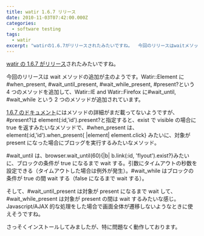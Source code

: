 ```yaml
---
title: watir 1.6.7 リリース
date: 2010-11-03T07:42:00.000Z
categories:
  - software testing
tags:
  - watir
excerpt: "watirの1.6.7がリリースされたみたいですね。  今回のリリースはwaitメソッドの追加が主のようです。Watir::Elementに#when\_present, #wait\_until\_present, #wait\_while\_present, #present?という4つのメソッドを追加して、Watir::IE and Watir::Firefoxに#wait\_until, #wait_whileという2つのメソッドが追加されています。"
---
```


[watir の 1.6.7 がリリース](http://watir.com/2010/10/28/watir-1-6-7-released/)されたみたいですね。

今回のリリースは wait メソッドの追加が主のようです。Watir::Element に#when_present, #wait_until_present, #wait_while_present, #present?という 4 つのメソッドを追加して、Watir::IE and Watir::Firefox に#wait_until, #wait_while という 2 つのメソッドが追加されています。

[1.6.7 のドキュメント](http://rdoc.info/gems/watir/1.6.7/frames)にはメソッドの詳細がまだ載ってないようですが、#present?は element(:id,'id').present?と指定すると、exist で visible の場合に true を返すみたいなメソッドで、#when_present は、element(:id,'id').when_present{ |element| element.click} みたいに、対象が present になった場合にブロッグを実行するみたいなメソッド。

#wait_until は、browser.wait_until(60){|b| b.link(:id, 'flyout').exist?}みたいに、ブロックの条件が true になるまで wait する。引数にタイムアウトの秒数を設定できる（タイムアウトした場合は例外が発生）。#wait_while はブロックの条件が true の間 wait する（false になるまで wait する）。

そして、#wait_until_present は対象が present になるまで wait して、#wait_while_present は対象が present の間は wait するみたいな感じ。Javascript/AJAX 的な処理をした場合で画面全体が遷移しないようなときに使えそうですね。

さっそくインストールしてみましたが、特に問題なく動作しております。
